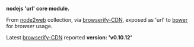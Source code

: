 **nodejs 'url' core module.**

From [node2web](http://github.com/anodynos/node2web) collection,
via [browserify-CDN](http://wzrd.in/),
exposed as 'url' to [bower](http://bower.io) for *browser* usage.

Latest [browserify-CDN](http://wzrd.in/) reported **version: 'v0.10.12'**